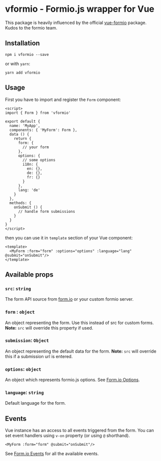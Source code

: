 # vformio - Formio.js wrapper for Vue

This package is heavily influenced by the official [vue-formio](https://github.com/formio/vue-formio) package. Kudos to the formio team. 

## Installation

```
npm i vformio --save
```

or with `yarn`:

```
yarn add vformio
```

## Usage

First you have to import and register the `Form` component:

```vue
<script>
import { Form } from 'vformio'

export default {
  name: 'MyApp',
  components: { 'MyForm': Form },
  data () {
    return {
      form: {
        // your form 
      },
      options: {
        // some options
        i18n: {
          en: {},
          de: {},
          fr: {}
        }
      },
      lang: 'de'
    }
  },
  methods: {
    onSubmit () {
      // handle form submissions
    }
  }
}
</script>
```

then you can use it in `template` section of your Vue component:

```vue
<template>
  <MyForm :form="form" :options="options" :language="lang" @submit="onSubmit"/> 
</template>
```

## Available props

### `src`: `string`
The form API source from [form.io](https://www.form.io) or your custom formio server.

### `form` : `object`
An object representing the form. Use this instead of src for custom forms. 
**Note:** `src` will override this property if used.

### `submission`: `Object`
An object representing the default data for the form.
**Note:** `src` will override this if a submission url is entered.

### `options`: `object`
An object which represents formio.js options. See [Form.io Options](https://github.com/formio/formio.js/wiki/Form-Renderer#options).

### `language`: `string`
Default language for the form.

## Events

Vue instance has an access to all events triggered from the form. You can set event handlers using `v-on` property (or using `@` shorthand). 
```vue
<MyForm :form="form" @submit="onSubmit"/> 
```
See [Form.io Events](https://github.com/formio/formio.js/wiki/Form-Renderer#events) for all the available events.

